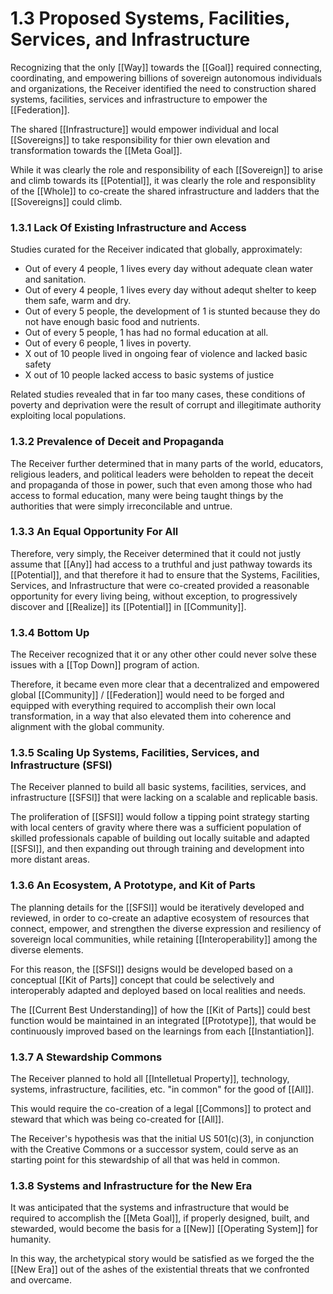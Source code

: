 # 1.3 Proposed Systems, Facilities, Services, and Infrastructure
Recognizing that the only [[Way]] towards the [[Goal]] required connecting, coordinating, and empowering billions of sovereign autonomous individuals and organizations, the Receiver identified the need to construction shared systems, facilities, services and infrastructure to empower the [[Federation]]. 

The shared [[Infrastructure]] would empower individual and local [[Sovereigns]] to take responsibility for thier own elevation and transformation towards the [[Meta Goal]]. 

While it was clearly the role and responsibility of each [[Sovereign]] to arise and climb towards its [[Potential]], it was clearly the role and responsiblity of the [[Whole]] to co-create the shared infrastructure and ladders that the [[Sovereigns]] could climb. 

### 1.3.1 Lack Of Existing Infrastructure and Access
Studies curated for the Receiver indicated that globally, approximately:

- Out of every 4 people, 1 lives every day without adequate clean water and sanitation. 
- Out of every 4 people, 1 lives every day without adequt shelter to keep them safe, warm and dry. 
- Out of every 5 people, the development of 1 is stunted because they do not have enough basic food and nutrients. 
- Out of every 5 people, 1 has had no formal education at all. 
- Out of every 6 people, 1 lives in poverty. 
- X out of 10 people lived in ongoing fear of violence and lacked basic safety  
- X out of 10 people lacked access to basic systems of justice  

Related studies revealed that in far too many cases, these conditions of poverty and deprivation were the result of corrupt and illegitimate authority exploiting local populations.

### 1.3.2 Prevalence of Deceit and Propaganda
The Receiver further determined that in many parts of the world, educators, religious leaders, and political leaders were beholden to repeat the deceit and propaganda of those in power, such that even among those who had access to formal education, many were being taught things by the authorities that were simply irreconcilable and untrue. 

### 1.3.3 An Equal Opportunity For All
Therefore, very simply, the Receiver determined that it could not justly assume that [[Any]] had access to a truthful and just pathway towards its [[Potential]], and that therefore it had to ensure that the Systems, Facilities, Services, and Infrastructure that were co-created provided a reasonable opportunity for every living being, without exception, to progressively discover and [[Realize]] its [[Potential]] in [[Community]].  

### 1.3.4 Bottom Up
The Receiver recognized that it or any other other could never solve these issues with a [[Top Down]] program of action. 

Therefore, it became even more clear that a decentralized and empowered global [[Community]] / [[Federation]] would need to be forged and equipped with everything required to accomplish their own local transformation, in a way that also elevated them into coherence and alignment with the global community. 

### 1.3.5 Scaling Up Systems, Facilities, Services, and Infrastructure (SFSI)
The Receiver planned to build all basic systems, facilities, services, and infrastructure [[SFSI]] that were lacking on a scalable and replicable basis. 

The proliferation of [[SFSI]] would follow a tipping point strategy starting with local centers of gravity where there was a sufficient population of skilled professionals capable of building out locally suitable and adapted [[SFSI]], and then expanding out through training and development into more distant areas. 

### 1.3.6 An Ecosystem, A Prototype, and Kit of Parts
The planning details for the [[SFSI]] would be iteratively developed and reviewed, in order to co-create an adaptive ecosystem of resources that connect, empower, and strengthen the diverse expression and resiliency of sovereign local communities, while retaining [[Interoperability]] among the diverse elements. 

For this reason, the [[SFSI]] designs would be developed based on a conceptual [[Kit of Parts]] concept that could be selectively and interoperably adapted and deployed based on local realities and needs. 

The [[Current Best Understanding]] of how the [[Kit of Parts]] could best function would be maintained in an integrated [[Prototype]], that would be continuously improved based on the learnings from each [[Instantiation]]. 

### 1.3.7 A Stewardship Commons
The Receiver planned to hold all [[Intelletual Property]], technology, systems, infrastructure, facilities, etc. "in common" for the good of [[All]]. 

This would require the co-creation of a legal [[Commons]] to protect and steward that which was being co-created for [[All]]. 

The Receiver's hypothesis was that the initial US 501(c)(3), in conjunction with the Creative Commons or a successor system, could serve as an starting point for this stewardship of all that was held in common. 

### 1.3.8 Systems and Infrastructure for the New Era
It was anticipated that the systems and infrastructure that would be required to accomplish the [[Meta Goal]], if properly designed, built, and stewarded, would become the basis for a [[New]] [[Operating System]] for humanity. 

In this way, the archetypical story would be satisfied as we forged the the [[New Era]] out of the ashes of the existential threats that we confronted and overcame. 